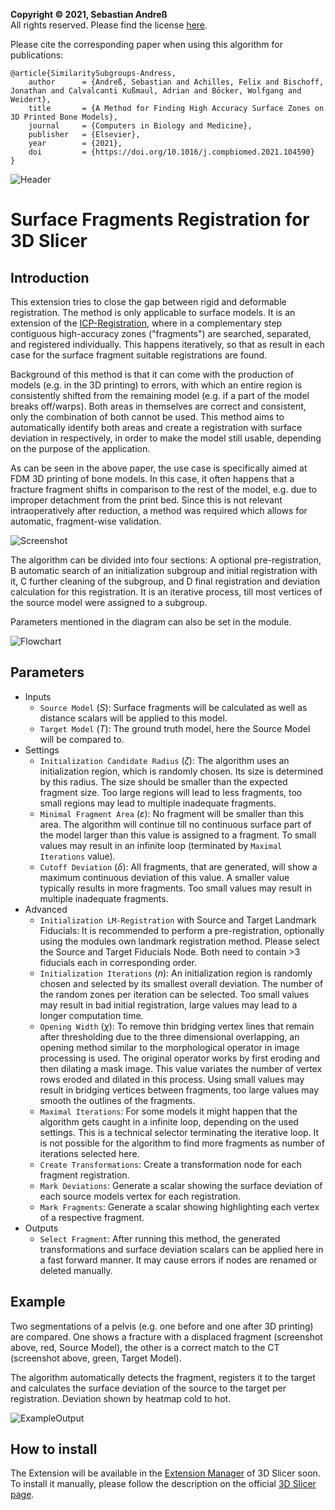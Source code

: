 **Copyright &copy; 2021, Sebastian Andreß**\
All rights reserved. Please find the license [here](https://github.com/sebastianandress/Slicer-SurfaceFragmentsRegistration/blob/master/LICENSE.md).

Please cite the corresponding paper when using this algorithm for publications:

    @article{SimilaritySubgroups-Andress,
        author      = {Andreß, Sebastian and Achilles, Felix and Bischoff, Jonathan and Calvalcanti Kußmaul, Adrian and Böcker, Wolfgang and Weidert},
        title       = {A Method for Finding High Accuracy Surface Zones on 3D Printed Bone Models},
        journal     = {Computers in Biology and Medicine},
        publisher   = {Elsevier},
        year        = {2021},
        doi         = {https://doi.org/10.1016/j.compbiomed.2021.104590}
    }


![Header](/Resources/header.png)

# Surface Fragments Registration for 3D Slicer

## Introduction
This extension tries to close the gap between rigid and deformable registration. The method is only applicable to surface models. It is an extension of the [ICP-Registration](https://de.wikipedia.org/wiki/Iterative_Closest_Point_Algorithm), where in a complementary step contiguous high-accuracy zones ("fragments") are searched, separated, and registered individually. This happens iteratively, so that as result in each case for the surface fragment suitable registrations are found.

Background of this method is that it can come with the production of models (e.g. in the 3D printing) to errors, with which an entire region is consistently shifted from the remaining model (e.g. if a part of the model breaks off/warps). Both areas in themselves are correct and consistent, only the combination of both cannot be used. This method aims to automatically identify both areas and create a registration with surface deviation in respectively, in order to make the model still usable, depending on the purpose of the application.

As can be seen in the above paper, the use case is specifically aimed at FDM 3D printing of bone models. In this case, it often happens that a fracture fragment shifts in comparison to the rest of the model, e.g. due to improper detachment from the print bed. Since this is not relevant intraoperatively after reduction, a method was required which allows for automatic, fragment-wise validation.

![Screenshot](/Resources/screenshot1.png)

The algorithm can be divided into four sections:
A optional pre-registration, B automatic search of an initialization subgroup and initial registration with it, C further cleaning of the subgroup, and D final registration and deviation calculation for this registration. It is an iterative process, till most vertices of the source model were assigned to a subgroup.

Parameters mentioned in the diagram can also be set in the module.

![Flowchart](/Resources/flowchart.png)

## Parameters
- Inputs
    - `Source Model` (*S*): Surface fragments will be calculated as well as distance scalars will be applied to this model.
    - `Target Model` (*T*): The ground truth model, here the Source Model will be compared to.
- Settings
    - `Initialization Candidate Radius` (*ζ*): The algorithm uses an initialization region, which is randomly chosen. Its size is determined by this radius. The size should be smaller than the expected fragment size. Too large regions will lead to less fragments, too small regions may lead to multiple inadequate fragments.
    - `Minimal Fragment Area` (*ε*): No fragment will be smaller than this area. The algorithm will continue till no continuous surface part of the model larger than this value is assigned to a fragment. To small values may result in an infinite loop (terminated by `Maximal Iterations` value).
    - `Cutoff Deviation` (*δ*): All fragments, that are generated, will show a maximum continuous deviation of this value. A smaller value typically results in more fragments. Too small values may result in multiple inadequate fragments.
- Advanced
    - `Initialization LM-Registration` with Source and Target Landmark Fiducials: It is recommended to perform a pre-registration, optionally using the modules own landmark registration method. Please select the Source and Target Fiducials Node. Both need to contain >3 fiducials each in corresponding order.
    - `Initialization Iterations` (*n*): An initialization region is randomly chosen and selected by its smallest overall deviation. The number of the random zones per iteration can be selected. Too small values may result in bad initial registration, large values may lead to a longer computation time.
    - `Opening Width` (*χ*): To remove thin bridging vertex lines that remain after thresholding due to the three dimensional overlapping, an opening method similar to the morphological operator in image processing is used. The original operator works by first eroding and then dilating a mask image. This value variates the number of vertex rows eroded and dilated in this process. Using small values may result in bridging vertices between fragments, too large values may smooth the outlines of the fragments.
    - `Maximal Iterations`: For some models it might happen that the algorithm gets caught in a infinite loop, depending on the used settings. This is a technical selector terminating the iterative loop. It is not possible for the algorithm to find more fragments as number of iterations selected here.
    - `Create Transformations`: Create a transformation node for each fragment registration.
    - `Mark Deviations`: Generate a scalar showing the surface deviation of each source models vertex for each registration.
    - `Mark Fragments`: Generate a scalar showing highlighting each vertex of a respective fragment.
- Outputs
    - `Select Fragment`: After running this method, the generated transformations and surface deviation scalars can be applied here in a fast forward manner. It may cause errors if nodes are renamed or deleted manually.


## Example

Two segmentations of a pelvis (e.g. one before and one after 3D printing) are compared. One shows a fracture with a displaced fragment (screenshot above, red, Source Model), the other is a correct match to the CT (screenshot above, green, Target Model).

The algorithm automatically detects the fragment, registers it to the target and calculates the surface deviation of the source to the target per registration. Deviation shown by heatmap cold to hot.

![ExampleOutput](/Resources/exampleOutput.gif)


## How to install
The Extension will be available in the [Extension Manager](http://slicer.kitware.com/midas3/slicerappstore/extension/view?extensionId=330842) of 3D Slicer soon.
To install it manually, please follow the description on the official [3D Slicer page](https://www.slicer.org/wiki/Documentation/Nightly/Developers/FAQ/Extensions). 
